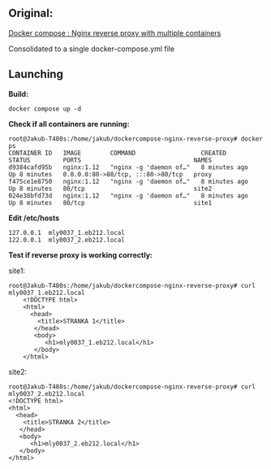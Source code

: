 Original:
---------
[Docker compose : Nginx reverse proxy with multiple containers](http://www.bogotobogo.com/DevOps/Docker/Docker-Compose-Nginx-Reverse-Proxy-Multiple-Containers.php)

Consolidated to a single docker-compose.yml file

Launching
---------
**Build:**

    docker compose up -d

**Check if all containers are running:** 

    root@Jakub-T480s:/home/jakub/dockercompose-nginx-reverse-proxy# docker ps
    CONTAINER ID   IMAGE        COMMAND                  CREATED         STATUS         PORTS                               NAMES
    d9384cafd95b   nginx:1.12   "nginx -g 'daemon of…"   8 minutes ago   Up 8 minutes   0.0.0.0:80->80/tcp, :::80->80/tcp   proxy
    f475ce1e8750   nginx:1.12   "nginx -g 'daemon of…"   8 minutes ago   Up 8 minutes   80/tcp                              site2
    024e38bfd73d   nginx:1.12   "nginx -g 'daemon of…"   8 minutes ago   Up 8 minutes   80/tcp                              site1

**Edit /etc/hosts**


	127.0.0.1  mly0037_1.eb212.local
	122.0.0.1  mly0037_2.eb212.local

**Test if reverse proxy is working correctly:**

site1:

    root@Jakub-T480s:/home/jakub/dockercompose-nginx-reverse-proxy# curl mly0037_1.eb212.local
    	<!DOCTYPE html>
    	<html>
    	  <head>
    	    <title>STRANKA 1</title>
    	   </head>
    	   <body>
    	      <h1>mly0037_1.eb212.local</h1>
    	   </body>
    	</html>
 site2:
 
    root@Jakub-T480s:/home/jakub/dockercompose-nginx-reverse-proxy# curl mly0037_2.eb212.local
    <!DOCTYPE html>
    <html>
      <head>
        <title>STRANKA 2</title>
       </head>
       <body>
          <h1>mly0037_2.eb212.local</h1>
       </body>
    </html>

